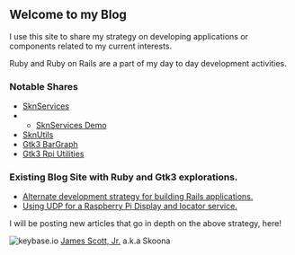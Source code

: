## Welcome to my Blog

I use this site to share my strategy on developing applications or components related to my current interests.

Ruby and Ruby on Rails are a part of my day to day development activities.

### Notable Shares
* [SknServices](https://skoona.github.io/SknServices/)
* * [SknServices Demo](http://vserv.skoona.net:8080/)
* [SknUtils](https://skoona.github.io/skn_utils/)
* [Gtk3 BarGraph](https://skoona.github.io/glinegraph-cairo/)
* [Gtk3 Rpi Utilities](https://skoona.github.io/skn_rpi-display-services/)

### Existing Blog Site with Ruby and Gtk3 explorations.
* [Alternate development strategy for building Rails applications.](https://skoona.blogspot.com/2016/08/sknservices-alternate-development_11.html)
* [Using UDP for a Raspberry Pi Display and locator service.](https://skoona.blogspot.com/2016/08/raspberry-pi-iot-udp-programming-with.html)

I will be posting new articles that go in depth on the above strategy, here!


![keybase.io](https://keybase.io/images/icons/icon-keybase-logo-24.png) [James Scott, Jr.](https://keybase.io/skoona)
a.k.a Skoona